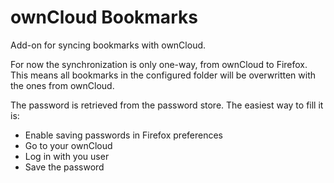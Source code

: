 # ownCloud Bookmarks
Add-on for syncing bookmarks with ownCloud.

For now the synchronization is only one-way, from ownCloud to Firefox.
This means all bookmarks in the configured folder will be overwritten with the ones from ownCloud.

The password is retrieved from the password store. The easiest way to fill it is:

- Enable saving passwords in Firefox preferences
- Go to your ownCloud
- Log in with you user
- Save the password
